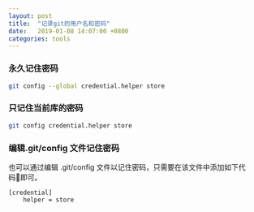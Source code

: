 ```yaml
---
layout: post
title:  "记录git的用户名和密码"
date:   2019-01-08 14:07:00 +0800
categories: tools
---  
```


### 永久记住密码

```bash
git config --global credential.helper store
```

### 只记住当前库的密码 

```bash
git config credential.helper store
```  

### 编辑.git/config 文件记住密码  

也可以通过编辑 .git/config 文件以记住密码，只需要在该文件中添加如下代码即可。 

```text
[credential]
	helper = store
```
